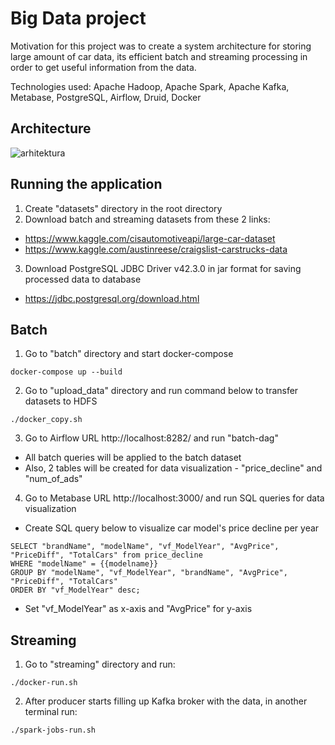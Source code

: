 # Big Data project
Motivation for this project was to create a system architecture for storing large amount of car data, its efficient batch and streaming processing in order to get useful information from the data.

Technologies used: Apache Hadoop, Apache Spark, Apache Kafka, Metabase, PostgreSQL, Airflow, Druid, Docker

## Architecture

![arhitektura](https://user-images.githubusercontent.com/57645292/155559093-9ea30209-af2d-42fa-bbf0-09e6b9b13e4a.png)

## Running the application
1. Create "datasets" directory in the root directory
2. Download batch and streaming datasets from these 2 links:
- https://www.kaggle.com/cisautomotiveapi/large-car-dataset
- https://www.kaggle.com/austinreese/craigslist-carstrucks-data
3. Download PostgreSQL JDBC Driver v42.3.0 in jar format for saving processed data to database
- https://jdbc.postgresql.org/download.html

## Batch
1. Go to "batch" directory and start docker-compose
```
docker-compose up --build
```
2. Go to "upload_data" directory and run command below to transfer datasets to HDFS
```
./docker_copy.sh
```
3. Go to Airflow URL http://localhost:8282/ and run "batch-dag"
- All batch queries will be applied to the batch dataset  
- Also, 2 tables will be created for data visualization - "price_decline" and "num_of_ads"
4. Go to Metabase URL http://localhost:3000/ and run SQL queries for data visualization
- Create SQL query below to visualize car model's price decline per year
```
SELECT "brandName", "modelName", "vf_ModelYear", "AvgPrice", "PriceDiff", "TotalCars" from price_decline
WHERE "modelName" = {{modelname}}
GROUP BY "modelName", "vf_ModelYear", "brandName", "AvgPrice", "PriceDiff", "TotalCars"
ORDER BY "vf_ModelYear" desc;
```
- Set "vf_ModelYear" as x-axis and "AvgPrice" for y-axis

## Streaming
1. Go to "streaming" directory and run:
```
./docker-run.sh
```
2. After producer starts filling up Kafka broker with the data, in another terminal run:
```
./spark-jobs-run.sh
```

